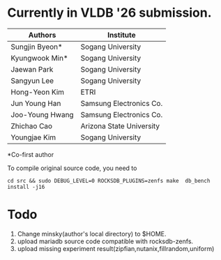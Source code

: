 # Currently in VLDB '26 submission.

| Authors             | Institute                         |
|------------------|------------------------------|
| Sungjin Byeon*    | Sogang University            |
| Kyungwook Min*    | Sogang University            |
| Jaewan Park      | Sogang University            |
| Sangyun Lee      | Sogang University            |
| Hong-Yeon Kim    | ETRI                         |
| Jun Young Han    | Samsung Electronics Co.      |
| Joo-Young Hwang  | Samsung Electronics Co.      |
| Zhichao Cao      | Arizona State University     |
| Youngjae Kim     | Sogang University            |

*Co-first author

To compile original source code, you need to
```
cd src && sudo DEBUG_LEVEL=0 ROCKSDB_PLUGINS=zenfs make  db_bench install -j16
```


# Todo 
1) Change minsky(author's local directory) to $HOME.
2) upload mariadb source code compatible with rocksdb-zenfs.
3) upload missing experiment result(zipfian,nutanix,fillrandom,uniform)
